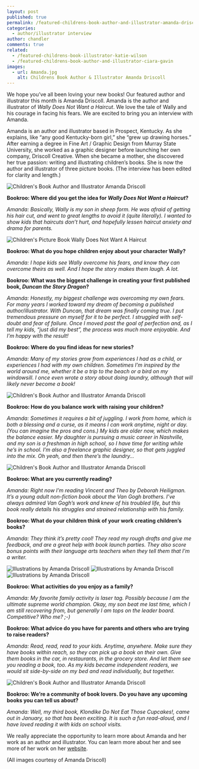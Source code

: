 ```yaml
---
layout: post
published: true
permalink: /featured-childrens-book-author-and-illustrator-amanda-driscoll
categories:
  - author/illustrator interview
author: chandler
comments: true
related:
  - /featured-childrens-book-illustrator-katie-wilson
  - /featured-childrens-book-author-and-illustrator-ciara-gavin
images:
  - url: Amanda.jpg
    alt: Childrens Book Author & Illustrator Amanda Driscoll
---
```

We hope you’ve all been loving your new books! Our featured author and illustrator this month is Amanda Driscoll. Amanda is the author and illustrator of _Wally Does Not Want a Haircut_. We love the tale of Wally and his courage in facing his fears. We are excited to bring you an interview with Amanda.

Amanda is an author and illustrator based in Prospect, Kentucky. As she explains, like “any good Kentucky-born girl,” she “grew up drawing horses.” After earning a degree in Fine Art / Graphic Design from Murray State University, she worked as a graphic designer before launching her own company, Driscoll Creative. When she became a mother, she discovered her true passion: writing and illustrating children’s books. She is now the author and illustrator of three picture books. (The interview has been edited for clarity and length.)

![Children's Book Author and Illustrator Amanda Driscoll]({{site.baseurl}}/assets/img/posts/Amanda.jpg)

**Bookroo: Where did you get the idea for _Wally Does Not Want a Haircut_?** 

_Amanda: Basically, Wally is my son in sheep form. He was afraid of getting his hair cut, and went to great lengths to avoid it (quite literally). I wanted to show kids that haircuts don’t hurt, and hopefully lessen haircut anxiety and drama for parents._

![Children's Picture Book Wally Does Not Want A Haircut]({{site.baseurl}}/assets/img/posts/Wally.jpg)

**Bookroo: What do you hope children enjoy about your character Wally?**

_Amanda: I hope kids see Wally overcome his fears, and know they can overcome theirs as well. And I hope the story makes them laugh. A lot._
 
**Bookroo: What was the biggest challenge in creating your first published book, _Duncan the Story Dragon_?**

_Amanda: Honestly, my biggest challenge was overcoming my own fears. For many years I worked toward my dream of becoming a published author/illustrator. With Duncan, that dream was finally coming true. I put tremendous pressure on myself for it to be perfect. I struggled with self-doubt and fear of failure. Once I moved past the goal of perfection and, as I tell my kids, “just did my best”, the process was much more enjoyable. And I’m happy with the result!_

**Bookroo: Where do you find ideas for new stories?**

_Amanda: Many of my stories grow from experiences I had as a child, or experiences I had with my own children. Sometimes I’m inspired by the world around me, whether it be a trip to the beach or a bird on my windowsill. I once even wrote a story about doing laundry, although that will likely never become a book!_

![Children's Book Author and Illustrator Amanda Driscoll]({{site.baseurl}}/assets/img/posts/Amanda3.jpg)

**Bookroo: How do you balance work with raising your children?**

_Amanda: Sometimes it requires a bit of juggling. I work from home, which is both a blessing and a curse, as it means I can work anytime, night or day. (You can imagine the pros and cons.) My kids are older now, which makes the balance easier. My daughter is pursuing a music career in Nashville, and my son is a freshman in high school, so I have time for writing while he’s in school. I’m also a freelance graphic designer, so that gets juggled into the mix. Oh yeah, and then there’s the laundry…_

![Children's Book Author and Illustrator Amanda Driscoll]({{site.baseurl}}/assets/img/posts/Amanda2.jpg)

**Bookroo: What are you currently reading?**

_Amanda: Right now I’m reading Vincent and Theo by Deborah Heiligman. It’s a young adult non-fiction book about the Van Gogh brothers. I’ve always admired Van Gogh’s work and knew of his troubled life, but this book really details his struggles and strained relationship with his family._

**Bookroo: What do your children think of your work creating children’s books?**

_Amanda: They think it’s pretty cool! They read my rough drafts and give me feedback, and are a great help with book launch parties. They also score bonus points with their language arts teachers when they tell them that I’m a writer._

![Illustrations by Amanda Driscoll]({{site.baseurl}}/assets/img/posts/wally2.jpg)
![Illustrations by Amanda Driscoll]({{site.baseurl}}/assets/img/posts/wally3.jpg)
![Illustrations by Amanda Driscoll]({{site.baseurl}}/assets/img/posts/wally4.jpg)


**Bookroo: What activities do you enjoy as a family?**

_Amanda: My favorite family activity is laser tag. Possibly because I am the ultimate supreme world champion. Okay, my son beat me last time, which I am still recovering from, but generally I am tops on the leader board. Competitive? Who me? ;-)_

**Bookroo: What advice do you have for parents and others who are trying to raise readers?**

_Amanda: Read, read, read to your kids. Anytime, anywhere. Make sure they have books within reach, so they can pick up a book on their own. Give them books in the car, in restaurants, in the grocery store. And let them see you reading a book, too. As my kids became independent readers, we would sit side-by-side on my bed and read individually, but together._

![Children's Book Author and Illustrator Amanda Driscoll]({{site.baseurl}}/assets/img/posts/BookRoo78.jpg)

**Bookroo: We’re a community of book lovers. Do you have any upcoming books you can tell us about?**

_Amanda: Well, my third book, Klondike Do Not Eat Those Cupcakes!, came out in January, so that has been exciting. It is such a fun read-aloud, and I have loved reading it with kids on school visits._

We really appreciate the opportunity to learn more about Amanda and her work as an author and illustrator. You can learn more about her and see more of her work on her [website](https://www.amandadriscoll.com/).

(All images courtesy of Amanda Driscoll)
